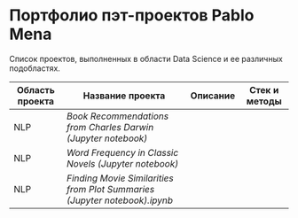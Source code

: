 # Портфолио пэт-проектов Pablo Mena
Список проектов, выполненных в области Data Science и ее различных подобластях.

| Область проекта | Название проекта | Описание      | Стек и методы | 
| --------------- | ---------------- | ------------- | ------------- |
| NLP             | *Book Recommendations from Charles Darwin (Jupyter notebook)* |               |               |
| NLP             | *Word Frequency in Classic Novels (Jupyter notebook)* |               |               |
| NLP             | *Finding Movie Similarities from Plot Summaries (Jupyter notebook).ipynb* |               |               |
